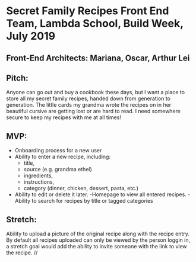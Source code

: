 # Secret Family Recipes Front End Team, Lambda School, Build Week, July 2019

## Front-End Architects: Mariana, Oscar, Arthur Lei

## Pitch:

Anyone can go out and buy a cookbook these days, but I want a place to store all my secret family recipes, handed down from generation to generation. The little cards my grandma wrote the recipes on in her beautiful cursive are getting lost or are hard to read. I need somewhere secure to keep my recipes with me at all times!

## MVP:

- Onboarding process for a new user
- Ability to enter a new recipe, including:
  - title,
  - source (e.g. grandma ethel)
  - ingredients,
  - instructions,
  - category (dinner, chicken, dessert, pasta, etc.)
- Ability to edit or delete it later.
  -Homepage to view all entered recipes.
  -Ability to search for recipes by title or tagged categories

## Stretch:

Ability to upload a picture of the original recipe along with the recipe entry.
By default all recipes uploaded can only be viewed by the person loggin in, a stretch goal would add the ability to invite someone with the link to view the recipe.
//

